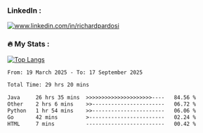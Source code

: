 

<h3>LinkedIn :</h3>
<div id="badges">
  <a href="https://www.linkedin.com/in/richardpardosi/">
    <img src="https://img.shields.io/badge/LinkedIn-blue?style=for-the-badge&logo=linkedin&logoColor=white" alt="www.linkedin.com/in/richardpardosi"/>
  </a>
</div>

### :fire: My Stats :
[![Top Langs](https://github-readme-stats.vercel.app/api/top-langs/?username=RichardPardosi&layout=compact&theme=vision-friendly-dark)](https://github.com/RichardPardosi)



<!--START_SECTION:waka-->

```txt
From: 19 March 2025 - To: 17 September 2025

Total Time: 29 hrs 20 mins

Java     26 hrs 35 mins  >>>>>>>>>>>>>>>>>>>>>----   84.56 %
Other    2 hrs 6 mins    >>-----------------------   06.72 %
Python   1 hr 54 mins    >>-----------------------   06.06 %
Go       42 mins         >------------------------   02.24 %
HTML     7 mins          -------------------------   00.42 %
```

<!--END_SECTION:waka-->